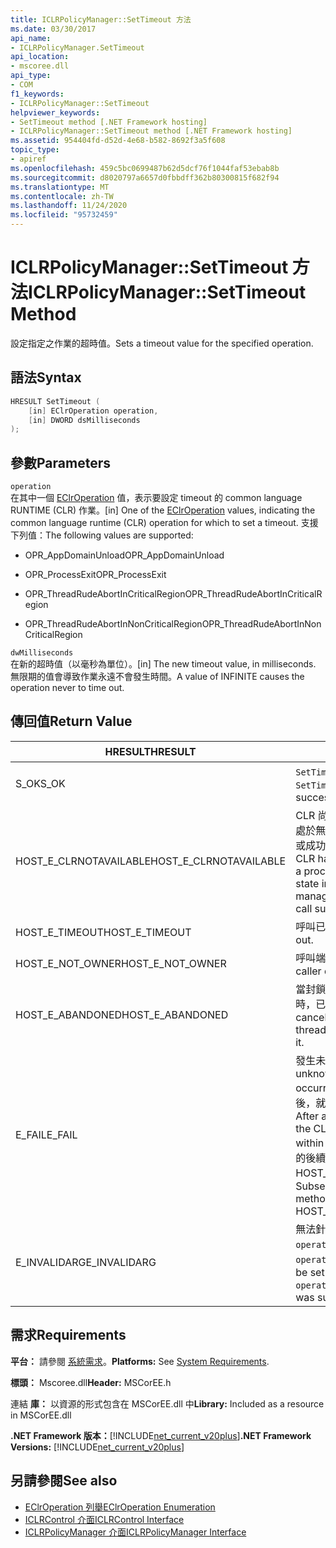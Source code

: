 ```yaml
---
title: ICLRPolicyManager::SetTimeout 方法
ms.date: 03/30/2017
api_name:
- ICLRPolicyManager.SetTimeout
api_location:
- mscoree.dll
api_type:
- COM
f1_keywords:
- ICLRPolicyManager::SetTimeout
helpviewer_keywords:
- SetTimeout method [.NET Framework hosting]
- ICLRPolicyManager::SetTimeout method [.NET Framework hosting]
ms.assetid: 954404fd-d52d-4e68-b582-8692f3a5f608
topic_type:
- apiref
ms.openlocfilehash: 459c5bc0699487b62d5dcf76f1044faf53ebab8b
ms.sourcegitcommit: d8020797a6657d0fbbdff362b80300815f682f94
ms.translationtype: MT
ms.contentlocale: zh-TW
ms.lasthandoff: 11/24/2020
ms.locfileid: "95732459"
---
```

# <a name="iclrpolicymanagersettimeout-method"></a><span data-ttu-id="21325-102">ICLRPolicyManager::SetTimeout 方法</span><span class="sxs-lookup"><span data-stu-id="21325-102">ICLRPolicyManager::SetTimeout Method</span></span>

<span data-ttu-id="21325-103">設定指定之作業的超時值。</span><span class="sxs-lookup"><span data-stu-id="21325-103">Sets a timeout value for the specified operation.</span></span>  
  
## <a name="syntax"></a><span data-ttu-id="21325-104">語法</span><span class="sxs-lookup"><span data-stu-id="21325-104">Syntax</span></span>  
  
```cpp  
HRESULT SetTimeout (  
    [in] EClrOperation operation,  
    [in] DWORD dsMilliseconds  
);  
```  
  
## <a name="parameters"></a><span data-ttu-id="21325-105">參數</span><span class="sxs-lookup"><span data-stu-id="21325-105">Parameters</span></span>  

 `operation`  
 <span data-ttu-id="21325-106">在其中一個 [EClrOperation](eclroperation-enumeration.md) 值，表示要設定 timeout 的 common language RUNTIME (CLR) 作業。</span><span class="sxs-lookup"><span data-stu-id="21325-106">[in] One of the [EClrOperation](eclroperation-enumeration.md) values, indicating the common language runtime (CLR) operation for which to set a timeout.</span></span> <span data-ttu-id="21325-107">支援下列值：</span><span class="sxs-lookup"><span data-stu-id="21325-107">The following values are supported:</span></span>  
  
- <span data-ttu-id="21325-108">OPR_AppDomainUnload</span><span class="sxs-lookup"><span data-stu-id="21325-108">OPR_AppDomainUnload</span></span>  
  
- <span data-ttu-id="21325-109">OPR_ProcessExit</span><span class="sxs-lookup"><span data-stu-id="21325-109">OPR_ProcessExit</span></span>  
  
- <span data-ttu-id="21325-110">OPR_ThreadRudeAbortInCriticalRegion</span><span class="sxs-lookup"><span data-stu-id="21325-110">OPR_ThreadRudeAbortInCriticalRegion</span></span>  
  
- <span data-ttu-id="21325-111">OPR_ThreadRudeAbortInNonCriticalRegion</span><span class="sxs-lookup"><span data-stu-id="21325-111">OPR_ThreadRudeAbortInNonCriticalRegion</span></span>  
  
 `dwMilliseconds`  
 <span data-ttu-id="21325-112">在新的超時值（以毫秒為單位）。</span><span class="sxs-lookup"><span data-stu-id="21325-112">[in] The new timeout value, in milliseconds.</span></span> <span data-ttu-id="21325-113">無限期的值會導致作業永遠不會發生時間。</span><span class="sxs-lookup"><span data-stu-id="21325-113">A value of INFINITE causes the operation never to time out.</span></span>  
  
## <a name="return-value"></a><span data-ttu-id="21325-114">傳回值</span><span class="sxs-lookup"><span data-stu-id="21325-114">Return Value</span></span>  
  
|<span data-ttu-id="21325-115">HRESULT</span><span class="sxs-lookup"><span data-stu-id="21325-115">HRESULT</span></span>|<span data-ttu-id="21325-116">描述</span><span class="sxs-lookup"><span data-stu-id="21325-116">Description</span></span>|  
|-------------|-----------------|  
|<span data-ttu-id="21325-117">S_OK</span><span class="sxs-lookup"><span data-stu-id="21325-117">S_OK</span></span>|<span data-ttu-id="21325-118">`SetTimeout` 傳回成功。</span><span class="sxs-lookup"><span data-stu-id="21325-118">`SetTimeout` returned successfully.</span></span>|  
|<span data-ttu-id="21325-119">HOST_E_CLRNOTAVAILABLE</span><span class="sxs-lookup"><span data-stu-id="21325-119">HOST_E_CLRNOTAVAILABLE</span></span>|<span data-ttu-id="21325-120">CLR 尚未載入至進程，或 CLR 處於無法執行 managed 程式碼或成功處理呼叫的狀態。</span><span class="sxs-lookup"><span data-stu-id="21325-120">The CLR has not been loaded into a process, or the CLR is in a state in which it cannot run managed code or process the call successfully.</span></span>|  
|<span data-ttu-id="21325-121">HOST_E_TIMEOUT</span><span class="sxs-lookup"><span data-stu-id="21325-121">HOST_E_TIMEOUT</span></span>|<span data-ttu-id="21325-122">呼叫已超時。</span><span class="sxs-lookup"><span data-stu-id="21325-122">The call timed out.</span></span>|  
|<span data-ttu-id="21325-123">HOST_E_NOT_OWNER</span><span class="sxs-lookup"><span data-stu-id="21325-123">HOST_E_NOT_OWNER</span></span>|<span data-ttu-id="21325-124">呼叫端沒有擁有鎖定。</span><span class="sxs-lookup"><span data-stu-id="21325-124">The caller does not own the lock.</span></span>|  
|<span data-ttu-id="21325-125">HOST_E_ABANDONED</span><span class="sxs-lookup"><span data-stu-id="21325-125">HOST_E_ABANDONED</span></span>|<span data-ttu-id="21325-126">當封鎖的執行緒或光纖正在等候時，已取消事件。</span><span class="sxs-lookup"><span data-stu-id="21325-126">An event was canceled while a blocked thread or fiber was waiting on it.</span></span>|  
|<span data-ttu-id="21325-127">E_FAIL</span><span class="sxs-lookup"><span data-stu-id="21325-127">E_FAIL</span></span>|<span data-ttu-id="21325-128">發生未知的嚴重失敗。</span><span class="sxs-lookup"><span data-stu-id="21325-128">An unknown catastrophic failure occurred.</span></span> <span data-ttu-id="21325-129">在方法傳回 E_FAIL 之後，就無法在進程中使用 CLR。</span><span class="sxs-lookup"><span data-stu-id="21325-129">After a method returns E_FAIL, the CLR is no longer usable within the process.</span></span> <span data-ttu-id="21325-130">對裝載方法的後續呼叫會傳回 HOST_E_CLRNOTAVAILABLE。</span><span class="sxs-lookup"><span data-stu-id="21325-130">Subsequent calls to hosting methods return HOST_E_CLRNOTAVAILABLE.</span></span>|  
|<span data-ttu-id="21325-131">E_INVALIDARG</span><span class="sxs-lookup"><span data-stu-id="21325-131">E_INVALIDARG</span></span>|<span data-ttu-id="21325-132">無法針對指定的設定 timeout `operation` ，或為提供的值無效 `operation` 。</span><span class="sxs-lookup"><span data-stu-id="21325-132">A timeout cannot be set for the specified `operation`, or an invalid value was supplied for `operation`.</span></span>|  
  
## <a name="requirements"></a><span data-ttu-id="21325-133">需求</span><span class="sxs-lookup"><span data-stu-id="21325-133">Requirements</span></span>  

 <span data-ttu-id="21325-134">**平台：** 請參閱 [系統需求](../../get-started/system-requirements.md)。</span><span class="sxs-lookup"><span data-stu-id="21325-134">**Platforms:** See [System Requirements](../../get-started/system-requirements.md).</span></span>  
  
 <span data-ttu-id="21325-135">**標頭：** Mscoree.dll</span><span class="sxs-lookup"><span data-stu-id="21325-135">**Header:** MSCorEE.h</span></span>  
  
 <span data-ttu-id="21325-136">連結 **庫：** 以資源的形式包含在 MSCorEE.dll 中</span><span class="sxs-lookup"><span data-stu-id="21325-136">**Library:** Included as a resource in MSCorEE.dll</span></span>  
  
 <span data-ttu-id="21325-137">**.NET Framework 版本：**[!INCLUDE[net_current_v20plus](../../../../includes/net-current-v20plus-md.md)]</span><span class="sxs-lookup"><span data-stu-id="21325-137">**.NET Framework Versions:** [!INCLUDE[net_current_v20plus](../../../../includes/net-current-v20plus-md.md)]</span></span>  
  
## <a name="see-also"></a><span data-ttu-id="21325-138">另請參閱</span><span class="sxs-lookup"><span data-stu-id="21325-138">See also</span></span>

- [<span data-ttu-id="21325-139">EClrOperation 列舉</span><span class="sxs-lookup"><span data-stu-id="21325-139">EClrOperation Enumeration</span></span>](eclroperation-enumeration.md)
- [<span data-ttu-id="21325-140">ICLRControl 介面</span><span class="sxs-lookup"><span data-stu-id="21325-140">ICLRControl Interface</span></span>](iclrcontrol-interface.md)
- [<span data-ttu-id="21325-141">ICLRPolicyManager 介面</span><span class="sxs-lookup"><span data-stu-id="21325-141">ICLRPolicyManager Interface</span></span>](iclrpolicymanager-interface.md)
